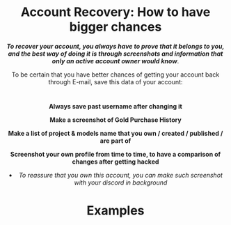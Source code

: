 <div align="center"> 

# Account Recovery: How to have bigger chances

***To recover your account, you always have to prove that it belongs to you, and the best way of doing it is through screenshots and information that only
an active account owner would know***.

To be certain that you have better chances of getting your account back through E-mail, save this data of your account:

#

 **Always save past username after changing it**

  **Make a screenshot of Gold Purchase History**

 **Make a list of project & models name  that you own / created / published / are part of**

 **Screenshot your own profile from time to time, to have a comparison of changes after getting hacked**

-  *To reassure that you own this account, you can make such screenshot with your discord in background*

# Examples



